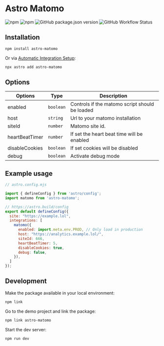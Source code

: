 # Astro Matomo

![npm](https://img.shields.io/npm/dm/astro-matomo?logo=npm&style=flat-square)
![npm](https://img.shields.io/npm/v/astro-matomo?logo=npm&style=flat-square)
![GitHub package.json version](https://img.shields.io/github/package-json/v/felix-berlin/astro-matomo?label=github&logo=github&style=flat-square)
![GitHub Workflow Status](https://img.shields.io/github/actions/workflow/status/felix-berlin/astro-matomo/release.yml?label=release&logo=github&style=flat-square)

## Installation

```bash
npm install astro-matomo
```

Or via [Automatic Integration Setup](https://docs.astro.build/en/guides/integrations-guide/#automatic-integration-setup):

```bash
npx astro add astro-matomo
```

## Options

| Options        | Type      | Description                                    |
| -------------- | --------- | ---------------------------------------------- |
| enabled        | `boolean` | Controls if the matomo script should be loaded |
| host           | `string`  | Url to your matomo installation                |
| siteId         | `number`  | Matomo site id.                                |
| heartBeatTimer | `number`  | If set the heart beat time will be enabled     |
| disableCookies | `boolean` | If set cookies will be disabled                |
| debug          | `boolean` | Activate debug mode                            |

## Example usage

```js
// astro.config.mjs

import { defineConfig } from 'astro/config';
import matomo from 'astro-matomo';

// https://astro.build/config
export default defineConfig({
  site: "https://example.lol",
  integrations: [
    matomo({
      enabled: import.meta.env.PROD, // Only load in production
      host: "https://analytics.example.lol/",
      siteId: 666,
      heartBeatTimer: 5,
      disableCookies: true,
      debug: false,
    }),
  ]
});

```

## Development

Make the package available in your local environment:

```bash
npm link
```

Go to the demo project and link the package:

```bash
npm link astro-matomo
```

Start the dev server:

```bash
npm run dev
```
